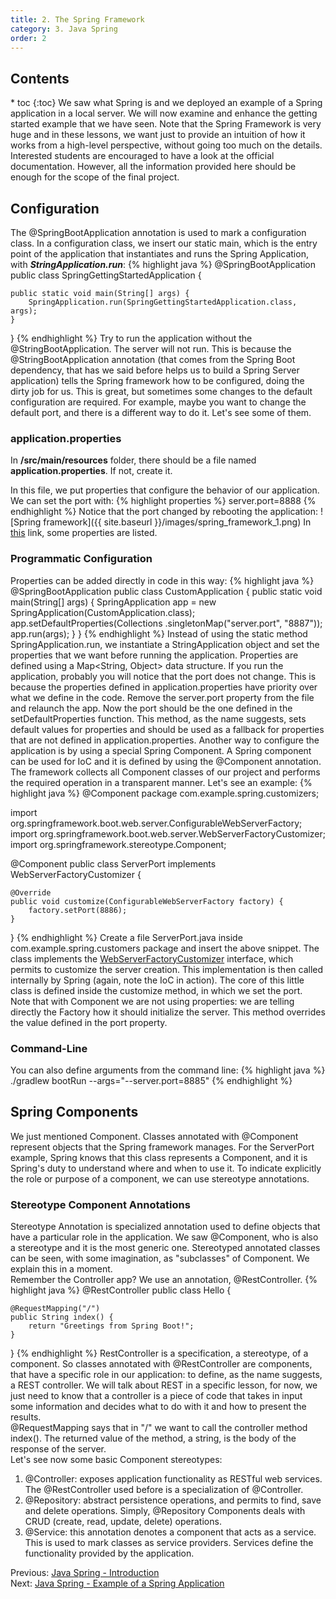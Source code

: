 ```yaml
---
title: 2. The Spring Framework
category: 3. Java Spring
order: 2
---
```

<h2>Contents</h2>
* toc
{:toc}
We saw what Spring is and we deployed an example of a Spring application in a local server. We will now examine and enhance the getting started example that we have seen. Note that the Spring Framework is very huge and in these lessons, we want just to provide an intuition of how it works from a high-level perspective, without going too much on the details. Interested students are encouraged to have a look at the official documentation. However, all the information provided here should be enough for the scope of the final project.

## Configuration
The @SpringBootApplication annotation is used to mark a configuration class. In a configuration class, we insert our static main, which is the entry point of the application that instantiates and runs the Spring Application, with ***StringApplication.run***:
{% highlight java %}
@SpringBootApplication
public class SpringGettingStartedApplication {

    public static void main(String[] args) {
        SpringApplication.run(SpringGettingStartedApplication.class, args);
    }
}
{% endhighlight %}
Try to run the application without the @StringBootApplication. The server will not run. This is because the @StringBootApplication annotation (that comes from the Spring Boot dependency, that has we said before helps us to build a Spring Server application) tells the Spring framework how to be configured, doing the dirty job for us. This is great, but sometimes some changes to the default configuration are required. For example, maybe you want to change the default port, and there is a different way to do it. Let's see some of them.
### application.properties
In **/src/main/resources** folder, there should be a file named **application.properties**. If not, create it.   

In this file, we put properties that configure the behavior of our application. We can set the port with:
{% highlight properties %}
server.port=8888
{% endhighlight %}
Notice that the port changed by rebooting the application:
![Spring framework]({{ site.baseurl }}/images/spring_framework_1.png)
In <a target="_blank" rel="noopener noreferrer" href="https://docs.spring.io/spring-boot/docs/current/reference/html/application-properties.html">this</a> link, some properties are listed.
### Programmatic Configuration
Properties can be added directly in code in this way:
{% highlight java %}
@SpringBootApplication
public class CustomApplication {
    public static void main(String[] args) {
        SpringApplication app = new SpringApplication(CustomApplication.class);
        app.setDefaultProperties(Collections
          .singletonMap("server.port", "8887"));
        app.run(args);
    }
}
{% endhighlight %}
Instead of using the static method SpringApplication.run, we instantiate a StringApplication object and set the properties that we want before running the application.
Properties are defined using a Map<String, Object> data structure. If you run the application, probably you will notice that the port does not change. This is because the properties defined in application.properties have priority over what we define in the code. Remove the server.port property from the file and relaunch the app. Now the port should be the one defined in the setDefaultProperties function. This method, as the name suggests, sets default values for properties and should be used as a fallback for properties that are not defined in application.properties.
Another way to configure the application is by using a special Spring Component. A Spring component can be used for IoC and it is defined by using the @Component annotation. The framework collects all Component classes of our project and performs the required operation in a transparent manner. Let's see an example:
{% highlight java %}
@Component
package com.example.spring.customizers;

import org.springframework.boot.web.server.ConfigurableWebServerFactory;
import org.springframework.boot.web.server.WebServerFactoryCustomizer;
import org.springframework.stereotype.Component;

@Component
public class ServerPort implements WebServerFactoryCustomizer<ConfigurableWebServerFactory> {

    @Override
    public void customize(ConfigurableWebServerFactory factory) {
        factory.setPort(8886);
    }
}
{% endhighlight %}
Create a file ServerPort.java inside com.example.spring.customers package and insert the above snippet. The class implements the <a target="_blank" rel="noopener noreferrer" href="https://docs.spring.io/spring-boot/docs/current/api/org/springframework/boot/web/server/WebServerFactoryCustomizer.html">WebServerFactoryCustomizer</a> interface, which permits to customize the server creation. This implementation is then called internally by Spring (again, note the IoC in action). The core of this little class is defined inside the customize method, in which we set the port.  
Note that with Component we are not using properties: we are telling directly the Factory how it should initialize the server. This method overrides the value defined in the port property.
### Command-Line
You can also define arguments from the command line:
{% highlight java %}
./gradlew bootRun --args="--server.port=8885"
{% endhighlight %}
## Spring Components
We just mentioned Component. Classes annotated with @Component represent objects that the Spring framework manages. For the ServerPort example, Spring knows that this class represents a Component, and it is Spring's duty to understand where and when to use it. To indicate explicitly the role or purpose of a component, we can use stereotype annotations.
### Stereotype Component Annotations
Stereotype Annotation is specialized annotation used to define objects that have a particular role in the application. We saw @Component, who is also a stereotype and it is the most generic one. 
Stereotyped annotated classes can be seen, with some imagination, as "subclasses" of Component. We explain this in a moment.  
Remember the Controller app? We use an annotation, @RestController.
{% highlight java %}
@RestController
public class Hello {

    @RequestMapping("/") 
    public String index() {
        return "Greetings from Spring Boot!";
    }
}
{% endhighlight %}
RestController is a specification, a stereotype, of a component. So classes annotated with @RestController are components, that have a specific role in our application: to define, as the name suggests, a REST controller. We will talk about REST in a specific lesson, for now, we just need to know that a controller is a piece of code that takes in input some information and decides what to do with it and how to present the results.  
@RequestMapping says that in "/" we want to call the controller method index(). The returned value of the method, a string, is the body of the response of the server.  
Let's see now some basic Component stereotypes:
1. @Controller: exposes application functionality as RESTful web services. The @RestController used before is a specialization of @Controller.
2. @Repository: abstract persistence operations, and permits to find, save and delete operations. Simply, @Repository Components deals with CRUD (create, read, update, delete) operations.
3. @Service: this annotation denotes a component that acts as a service. This is used to mark classes as service providers. Services define the functionality provided by the application.  
<div>
Previous: <a href="/SoftwareArchitecture/spring/introduction">Java Spring - Introduction</a>
</div>
<div>
Next: <a href="/SoftwareArchitecture/spring/application-example">Java Spring - Example of a Spring Application</a>  
</div>